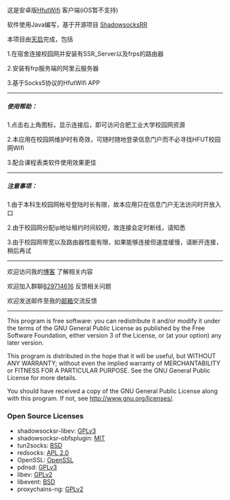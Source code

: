 
<p> 这是安卓版<a href="https://github.com/tianqiraf/HfutWifi">HfutWifi</a> 客户端(iOS暂不支持)</p>

<p>软件使用Java编写，基于开源项目 <a href="https://github.com/shadowsocksrr/shadowsocks-rss/">ShadowsocksRR</a> </p>

<p>本项目由<a href="https://github.com/tianqiraf/">天启</a>完成，包括</p>

<p>1.在宿舍连接校园网并安装有SSR_Server以及frps的路由器</p>
<p>2.安装有frp服务端的阿里云服务器</p>
<p>3.基于Socks5协议的HfutWifi APP</p>

<hr>
<h5>使用帮助：</h5>
<p>1.点击右上角图标，显示连接后，即可访问合肥工业大学校园网资源</p>
<p>2.本应用在校园网维护时有奇效，可随时随地登录信息门户而不必寻找HFUT校园网Wifi</p>
<p>3.配合课程表类软件使用效果更佳</p>
<hr>
<h5>注意事项：</h5>
<p>1.由于本科生校园网帐号登陆时长有限，故本应用只在信息门户无法访问时开放入口</p>
<p>2.由于校园网分配ip地址租约时间较短，故连接会定时断线，请知悉</p>
<p>3.由于校园网带宽以及路由器性能有限，如果能够连接但速度缓慢，请断开连接，稍后再试</p>
<hr>
<p> 欢迎访问我的<a href="https://blog.tianqiraf.cn">博客</a> 了解相关内容</p>
<p> 欢迎加入群聊<a href="mqqapi://card/show_pslcard?src_type=internal&version=1&uin=829714616&card_type=group&source=qrcode">829714616</a> 反馈相关问题</p>
<p> 欢迎发送邮件至我的<a href="mailto: raf@tianqiraf.cn">邮箱</a>交流反馈</p>
<hr>

<p>This program is free software: you can redistribute it and/or modify
it under the terms of the GNU General Public License as published by
the Free Software Foundation, either version 3 of the License, or
(at your option) any later version.</p>
<p>This program is distributed in the hope that it will be useful,
but WITHOUT ANY WARRANTY; without even the implied warranty of
MERCHANTABILITY or FITNESS FOR A PARTICULAR PURPOSE.  See the
GNU General Public License for more details.</p>
<p>You should have received a copy of the GNU General Public License
along with this program. If not, see <a href="http://www.gnu.org/licenses/">http://www.gnu.org/licenses/</a>.</p>

<h3>Open Source Licenses</h3>
<ul>
    <li>shadowsocksr-libev: <a href="https://github.com/breakwa11/shadowsocks-libev/blob/master/LICENSE">GPLv3</a></li>
    <li>shadowsocksr-obfsplugin: <a href="https://github.com/breakwa11/obfsplugin/blob/master/LICENSE">MIT</a></li>
    <li>tun2socks: <a href="https://github.com/shadowsocks/badvpn/blob/shadowsocks-android/COPYING">BSD</a></li>
    <li>redsocks: <a href="https://github.com/shadowsocks/redsocks/blob/shadowsocks-android/README">APL 2.0</a></li>
    <li>OpenSSL: <a href="https://github.com/shadowsocks/openssl-android/blob/master/NOTICE">OpenSSL</a></li>
    <li>pdnsd: <a href="https://github.com/shadowsocks/shadowsocks-android/blob/master/src/main/jni/pdnsd/COPYING">GPLv3</a></li>
    <li>libev: <a href="https://github.com/shadowsocks/libevent/blob/shadowsocks-android/LICENSE">GPLv2</a></li>
    <li>libevent: <a href="https://github.com/shadowsocksr/shadowsocks-android/blob/master/src/main/jni/libevent/LICENSE">BSD</a></li>
    <li>proxychains-ng: <a href="https://github.com/rofl0r/proxychains-ng/blob/master/COPYING">GPLv2</a></li>
</ul>

